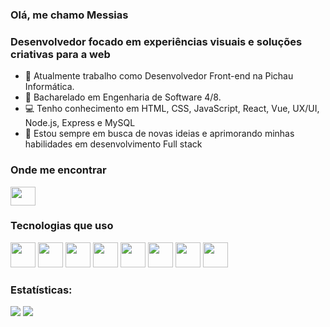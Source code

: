 ### Olá, me chamo Messias 
### Desenvolvedor focado em experiências visuais e soluções criativas para a web

- 🔭 Atualmente trabalho como Desenvolvedor Front-end na Pichau Informática.
- 🌱 Bacharelado em Engenharia de Software 4/8.
- 💻 Tenho conhecimento em HTML, CSS, JavaScript, React, Vue, UX/UI, Node.js, Express e MySQL
- 🚀 Estou sempre em busca de novas ideias e aprimorando minhas habilidades em desenvolvimento Full stack

### Onde me encontrar

<a href='https://www.linkedin.com/in/messiaspichaujr/' target='_blank'> <img src="https://cdn.jsdelivr.net/gh/devicons/devicon/icons/linkedin/linkedin-original.svg" height="30" width="40" /> </a>

### Tecnologias que uso

<p align='left'> <img src="https://cdn.jsdelivr.net/gh/devicons/devicon/icons/html5/html5-original.svg" width="40" height="40" /> <img src="https://cdn.jsdelivr.net/gh/devicons/devicon/icons/css3/css3-original.svg" width="40" height="40" /> <img src="https://cdn.jsdelivr.net/gh/devicons/devicon/icons/javascript/javascript-original.svg" width="40" height="40" /> <img src="https://cdn.jsdelivr.net/gh/devicons/devicon/icons/react/react-original.svg" width="40" height="40" /> <img src="https://cdn.jsdelivr.net/gh/devicons/devicon/icons/vuejs/vuejs-original.svg" width="40" height="40" /> <img src="https://cdn.jsdelivr.net/gh/devicons/devicon/icons/mysql/mysql-original.svg" width="40" height="40" /> <img src="https://cdn.jsdelivr.net/gh/devicons/devicon/icons/git/git-original.svg" width="40" height="40" /> <img src="https://cdn.jsdelivr.net/gh/devicons/devicon/icons/nodejs/nodejs-original.svg" width="40" height="40" /> </p>

###	Estatísticas:
<p> <img src='https://github-readme-stats.vercel.app/api/top-langs/?username=messiaspichaujr&theme=gruvbox'> <img src='https://github-readme-stats.vercel.app/api?username=messiaspichaujr&show_icons=true&icon_color=bb2acf&text_color=daf7dc&theme=gruvbox'> </p>



